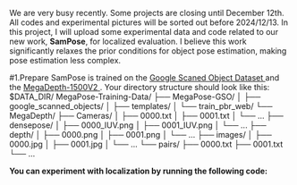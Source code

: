 We are very busy recently. Some projects are closing until December 12th. All codes and experimental pictures will be sorted out before 2024/12/13.
In this project, I will upload some experimental data and code related to our new work, **SamPose**, for localized evaluation. I believe this work significantly relaxes the prior conditions for object pose estimation, making pose estimation less complex. 

#1.Prepare
SamPose is trained on the [Google Scaned Object Dataset ]([http://example.com](https://www.paris.inria.fr/archive_ylabbeprojectsdata/megapose/webdatasets/)) and the [MegaDepth-1500V2 ]([http://example.com](https://www.cs.cornell.edu/projects/megadepth/)).
Your directory structure should look like this:
$DATA_DIR/
MegaPose-Training-Data/
├── MegaPose-GSO/
│   ├── google_scanned_objects/
│   ├── templates/
│   └── train_pbr_web/
└── MegaDepth/
    ├── Cameras/
    │   ├── 0000.txt
    │   ├── 0001.txt
    │   └── ...
    ├── densepose/
    │   ├── 0000_IUV.png
    │   ├── 0001_IUV.png
    │   └── ...
    ├── depth/
    │   ├── 0000.png
    │   ├── 0001.png
    │   └── ...
    ├── images/
    │   ├── 0000.jpg
    │   ├── 0001.jpg
    │   └── ...
    └── pairs/
        ├── 0000.txt
        ├── 0001.txt
        └── ...



      


**You can experiment with localization by running the following code:**
